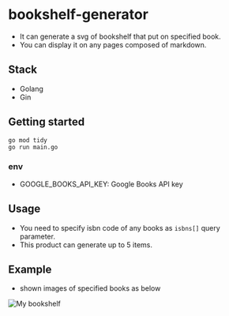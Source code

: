 # bookshelf-generator

- It can generate a svg of bookshelf that put on specified book.
- You can display it on any pages composed of markdown.

## Stack

- Golang
- Gin

## Getting started

```shell
go mod tidy
go run main.go
```

### env

- GOOGLE_BOOKS_API_KEY: Google Books API key

## Usage

- You need to specify isbn code of any books as `isbns[]` query parameter.
- This product can generate up to 5 items.

## Example

- shown images of specified books as below

![My bookshelf](https://bookshelf-generator.onrender.com?isbns[]=9784798178189&isbns[]=9784774189673&isbns[]=9784274226298)
